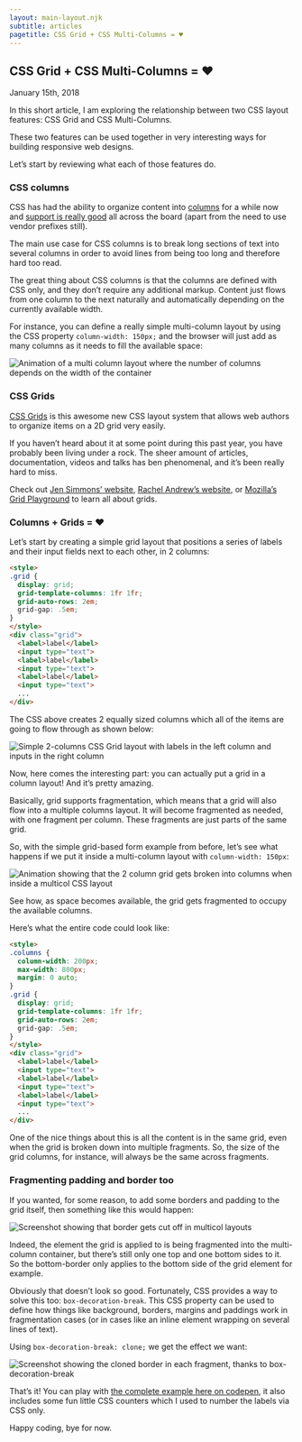 ```yaml
---
layout: main-layout.njk
subtitle: articles
pagetitle: CSS Grid + CSS Multi-Columns = ♥
---
```

<link href="https://unpkg.com/prismjs@1.20.0/themes/prism-okaidia.css" rel="stylesheet">

## CSS Grid + CSS Multi-Columns = ♥

<time datetime="2018-01-15">January 15th, 2018</time>

In this short article, I am exploring the relationship between two CSS layout features: CSS Grid and CSS Multi-Columns.

These two features can be used together in very interesting ways for building responsive web designs.

Let’s start by reviewing what each of those features do.

### CSS columns

CSS has had the ability to organize content into [columns](https://developer.mozilla.org/en-US/docs/Web/CSS/CSS_Columns/Using_multi-column_layouts) for a while now and [support is really good](http://caniuse.com/#feat=multicolumn) all across the board (apart from the need to use vendor prefixes still).

The main use case for CSS columns is to break long sections of text into several columns in order to avoid lines from being too long and therefore hard too read.

The great thing about CSS columns is that the columns are defined with CSS only, and they don’t require any additional markup. Content just flows from one column to the next naturally and automatically depending on the currently available width.

For instance, you can define a really simple multi-column layout by using the CSS property `column-width: 150px;` and the browser will just add as many columns as it needs to fill the available space:

![Animation of a multi column layout where the number of columns depends on the width of the container](/assets/multicol.gif)

### CSS Grids

[CSS Grids](https://developer.mozilla.org/en-US/docs/Web/CSS/CSS_Grid_Layout) is this awesome new CSS layout system that allows web authors to organize items on a 2D grid very easily.

If you haven’t heard about it at some point during this past year, you have probably been living under a rock. The sheer amount of articles, documentation, videos and talks has ben phenomenal, and it’s been really hard to miss.

Check out [Jen Simmons’ website](http://jensimmons.com/writing), [Rachel Andrew’s website](https://rachelandrew.co.uk/archives/tag/css-grid), or [Mozilla’s Grid Playground](https://mozilladevelopers.github.io/playground/css-grid) to learn all about grids.

### Columns + Grids = ♥

Let’s start by creating a simple grid layout that positions a series of labels and their input fields next to each other, in 2 columns:

```html
<style>
.grid {
  display: grid;
  grid-template-columns: 1fr 1fr;
  grid-auto-rows: 2em;
  grid-gap: .5em;
}
</style>
<div class="grid">
  <label>label</label>
  <input type="text">
  <label>label</label>
  <input type="text">
  <label>label</label>
  <input type="text">
  ...
</div>
```

The CSS above creates 2 equally sized columns which all of the items are going to flow through as shown below:

![Simple 2-columns CSS Grid layout with labels in the left column and inputs in the right column](/assets/2-column-grid.gif)

Now, here comes the interesting part: you can actually put a grid in a column layout! And it’s pretty amazing.

Basically, grid supports fragmentation, which means that a grid will also flow into a multiple columns layout. It will become fragmented as needed, with one fragment per column. These fragments are just parts of the same grid.

So, with the simple grid-based form example from before, let’s see what happens if we put it inside a multi-column layout with `column-width: 150px`:

![Animation showing that the 2 column grid gets broken into columns when inside a multicol CSS layout](/assets/fragmented-2-column-grid.gif)

See how, as space becomes available, the grid gets fragmented to occupy the available columns.

Here’s what the entire code could look like:

```html
<style>
.columns {
  column-width: 200px;
  max-width: 800px;
  margin: 0 auto;
}
.grid {
  display: grid;
  grid-template-columns: 1fr 1fr;
  grid-auto-rows: 2em;
  grid-gap: .5em;
}
</style>
<div class="grid">
  <label>label</label>
  <input type="text">
  <label>label</label>
  <input type="text">
  <label>label</label>
  <input type="text">
  ...
</div>
```

One of the nice things about this is all the content is in the same grid, even when the grid is broken down into multiple fragments. So, the size of the grid columns, for instance, will always be the same across fragments.

### Fragmenting padding and border too

If you wanted, for some reason, to add some borders and padding to the grid itself, then something like this would happen:

![Screenshot showing that border gets cut off in multicol layouts](/assets/cut-off-border-in-multicol.png)

Indeed, the element the grid is applied to is being fragmented into the multi-column container, but there’s still only one top and one bottom sides to it. So the bottom-border only applies to the bottom side of the grid element for example.

Obviously that doesn’t look so good. Fortunately, CSS provides a way to solve this too: `box-decoration-break`. This CSS property can be used to define how things like background, borders, margins and paddings work in fragmentation cases (or in cases like an inline element wrapping on several lines of text).

Using `box-decoration-break: clone;` we get the effect we want:

![Screenshot showing the cloned border in each fragment, thanks to box-decoration-break](/assets/cloned-border-in-multicol.png)

That’s it! You can play with [the complete example here on codepen](https://codepen.io/captainbrosset/pen/RxBELP), it also includes some fun little CSS counters which I used to number the labels via CSS only.

Happy coding, bye for now.